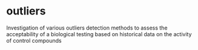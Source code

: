 # outliers
Investigation of various outliers detection methods to assess the acceptability of a biological testing based on historical data on the activity of control compounds
